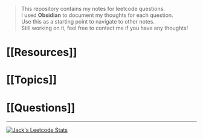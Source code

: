 > This repository contains my notes for leetcode questions.  
> I used **Obsidian** to document my thoughts for each question.  
> Use this as a starting point to navigate to other notes.  
> Still working on it, feel free to contact me if you have any thoughts!  

# [[Resources]]
# [[Topics]]
# [[Questions]]

---

[![Jack's Leetcode Stats](https://leetcard.jacoblin.cool/JackChen890311/?theme=dark&ext=heatmap)](https://leetcode.com/JackChen890311/)